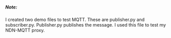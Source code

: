 ##### Note: 
I created two demo files to test MQTT. These are publisher.py and subscriber.py. Publisher.py publishes the message. I used this file to test my NDN-MQTT proxy.
